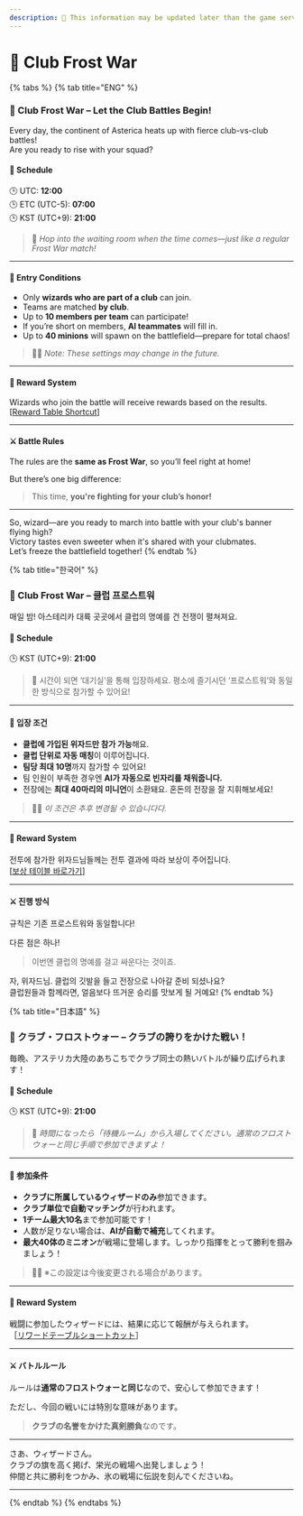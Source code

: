 ```yaml
---
description: 🛑 This information may be updated later than the game server data.
---
```


# 🏰 Club Frost War

{% tabs %}
{% tab title="ENG" %}
### **🏰 Club Frost War – Let the Club Battles Begin!**

Every day, the continent of Asterica heats up with fierce club-vs-club battles! \
Are you ready to rise with your squad?

#### 📅 Schedule

🕒 UTC: **12:00**\
🕒 ETC (UTC-5): **07:00**\
🕒 KST (UTC+9): **21:00**

> 🧊 _Hop into the waiting room when the time comes—just like a regular Frost War match!_

***

#### 🚪 **Entry Conditions**

* Only **wizards who are part of a club** can join.
* Teams are matched **by club**.
* Up to **10 members per team** can participate!
* If you’re short on members, **AI teammates** will fill in.
* Up to **40 minions** will spawn on the battlefield—prepare for total chaos!

> 🧙‍♀️ _Note: These settings may change in the future._

***

#### 🎁 **Reward System**

Wizards who join the battle will receive rewards based on the results.\
\[[Reward Table Shortcut](./#reward-system)]

***

#### ⚔️ Battle Rules

The rules are the **same as Frost War**, so you’ll feel right at home!

But there’s one big difference:

> This time, **you're fighting for your club’s honor!**

***

So, wizard—are you ready to march into battle with your club's banner flying high?\
Victory tastes even sweeter when it's shared with your clubmates. \
Let’s freeze the battlefield together!&#x20;
{% endtab %}

{% tab title="한국어" %}
### **🏰** Club Frost War – 클럽 프로스트워

매일 밤! 아스테리카 대륙 곳곳에서 클럽의 명예를 건 전쟁이 펼쳐져요.

#### 📅 Schedule

🕒 KST (UTC+9): **21:00**

> 🧊 시간이 되면 ‘대기실’을 통해 입장하세요. 평소에 즐기시던 ‘프로스트워’와 동일한 방식으로 참가할 수 있어요!

***

#### 🚪 입장 조건&#x20;

* **클럽에 가입된 위자드만 참가 가능**해요.
* **클럽 단위로 자동 매칭**이 이루어집니다.
* **팀당 최대 10명**까지 참가할 수 있어요!
* 팀 인원이 부족한 경우엔 **AI가 자동으로 빈자리를 채워줍니다.**
* 전장에는 **최대 40마리의 미니언**이 소환돼요. 혼돈의 전장을 잘 지휘해보세요!

> 🧙‍♀️ _이 조건은 추후 변경될 수 있습니다다._

***

#### 🎁 Reward System

전투에 참가한 위자드님들께는 전투 결과에 따라 보상이 주어집니다.\
\[[보상 테이블 바로가기](./#undefined-14)]

***

#### ⚔️ 진행 방식

규칙은 기존 프로스트워와 동일합니다!

다른 점은 하나!&#x20;

> 이번엔 클럽의 명예를 걸고 싸운다는 것이죠.

자, 위자드님. 클럽의 깃발을 들고 전장으로 나아갈 준비 되셨나요?\
클럽원들과 함께라면, 얼음보다 뜨거운 승리를 맛보게 될 거예요!
{% endtab %}

{% tab title="日本語" %}
### **🏰 クラブ・フロストウォー – クラブの誇りをかけた戦い！**

毎晩、アステリカ大陸のあちこちでクラブ同士の熱いバトルが繰り広げられます！

#### 📅 Schedule

🕒 KST (UTC+9): **21:00**

> 🧊 _時間になったら「待機ルーム」から入場してください。通常のフロストウォーと同じ手順で参加できますよ！_

***

#### 🚪 **参加条件**

* **クラブに所属しているウィザードのみ**参加できます。
* **クラブ単位で自動マッチング**が行われます。
* **1チーム最大10名**まで参加可能です！
* 人数が足りない場合は、**AIが自動で補充**してくれます。
* **最大40体のミニオン**が戦場に登場します。しっかり指揮をとって勝利を掴みましょう！

> 🧙‍♀️ ※この設定は今後変更される場合があります。

***

#### 🎁 **Reward System**

戦闘に参加したウィザードには、結果に応じて報酬が与えられます。\
［[リワードテーブルショートカット](./#shisutemu)］

***

#### ⚔️ バトルルール

ルールは**通常のフロストウォーと同じ**なので、安心して参加できます！

ただし、今回の戦いには特別な意味があります。

> **クラブの名誉をかけた真剣勝負**なのです。&#x20;

***

さあ、ウィザードさん。\
クラブの旗を高く掲げ、栄光の戦場へ出発しましょう！\
仲間と共に勝利をつかみ、氷の戦場に伝説を刻んでくださいね。

***
{% endtab %}
{% endtabs %}
